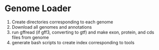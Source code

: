 # Genome Loader

1. Create directories corresponding to each genome
2. Download all genomes and annotations
3. run gffread (if gff3, converting to gtf) and make exon, protein, and cds files from genome
4. generate bash scripts to create index corresponding to tools